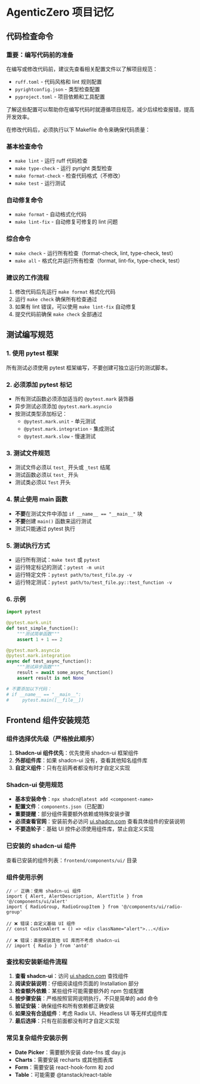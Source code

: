 # AgenticZero 项目记忆

## 代码检查命令

### 重要：编写代码前的准备
在编写或修改代码前，建议先查看相关配置文件以了解项目规范：
- `ruff.toml` - 代码风格和 lint 规则配置
- `pyrightconfig.json` - 类型检查配置
- `pyproject.toml` - 项目依赖和工具配置

了解这些配置可以帮助你在编写代码时就遵循项目规范，减少后续检查报错，提高开发效率。

在修改代码后，必须执行以下 Makefile 命令来确保代码质量：

### 基本检查命令
- `make lint` - 运行 ruff 代码检查
- `make type-check` - 运行 pyright 类型检查
- `make format-check` - 检查代码格式（不修改）
- `make test` - 运行测试

### 自动修复命令
- `make format` - 自动格式化代码
- `make lint-fix` - 自动修复可修复的 lint 问题

### 综合命令
- `make check` - 运行所有检查（format-check, lint, type-check, test）
- `make all` - 格式化并运行所有检查（format, lint-fix, type-check, test）

### 建议的工作流程
1. 修改代码后先运行 `make format` 格式化代码
2. 运行 `make check` 确保所有检查通过
3. 如果有 lint 错误，可以使用 `make lint-fix` 自动修复
4. 提交代码前确保 `make check` 全部通过

## 测试编写规范

### 1. 使用 pytest 框架
所有测试必须使用 pytest 框架编写，不要创建可独立运行的测试脚本。

### 2. 必须添加 pytest 标记
- 所有测试函数必须添加适当的 `@pytest.mark` 装饰器
- 异步测试必须添加 `@pytest.mark.asyncio`
- 按测试类型添加标记：
  - `@pytest.mark.unit` - 单元测试
  - `@pytest.mark.integration` - 集成测试
  - `@pytest.mark.slow` - 慢速测试

### 3. 测试文件规范
- 测试文件必须以 `test_` 开头或 `_test` 结尾
- 测试函数必须以 `test_` 开头
- 测试类必须以 `Test` 开头

### 4. 禁止使用 main 函数
- **不要**在测试文件中添加 `if __name__ == "__main__"` 块
- **不要**创建 `main()` 函数来运行测试
- 测试只能通过 pytest 执行

### 5. 测试执行方式
- 运行所有测试：`make test` 或 `pytest`
- 运行特定标记的测试：`pytest -m unit`
- 运行特定文件：`pytest path/to/test_file.py -v`
- 运行特定测试：`pytest path/to/test_file.py::test_function -v`

### 6. 示例
```python
import pytest

@pytest.mark.unit
def test_simple_function():
    """测试简单函数"""
    assert 1 + 1 == 2

@pytest.mark.asyncio
@pytest.mark.integration
async def test_async_function():
    """测试异步函数"""
    result = await some_async_function()
    assert result is not None

# 不要添加以下代码：
# if __name__ == "__main__":
#     pytest.main([__file__])
```

## Frontend 组件安装规范

### 组件选择优先级（严格按此顺序）
1. **Shadcn-ui 组件优先**：优先使用 shadcn-ui 框架组件
2. **外部组件库**：如果 shadcn-ui 没有，查看其他知名组件库
3. **自定义组件**：只有在前两者都没有时才自定义实现

### Shadcn-ui 使用规范
- **基本安装命令**：`npx shadcn@latest add <component-name>`
- **配置文件**：`components.json`（已配置）
- **重要提醒**：部分组件需要额外依赖或特殊安装步骤
- **必须查看官网**：安装前务必访问 [ui.shadcn.com](https://ui.shadcn.com) 查看具体组件的安装说明
- **不要造轮子**：基础 UI 控件必须使用组件库，禁止自定义实现

### 已安装的 shadcn-ui 组件
查看已安装的组件列表：`frontend/components/ui/` 目录

### 组件使用示例
```tsx
// ✅ 正确：使用 shadcn-ui 组件
import { Alert, AlertDescription, AlertTitle } from '@/components/ui/alert'
import { RadioGroup, RadioGroupItem } from '@/components/ui/radio-group'

// ❌ 错误：自定义基础 UI 组件
// const CustomAlert = () => <div className="alert">...</div>

// ❌ 错误：直接安装其他 UI 库而不考虑 shadcn-ui
// import { Radio } from 'antd'
```

### 查找和安装新组件流程
1. **查看 shadcn-ui**：访问 [ui.shadcn.com](https://ui.shadcn.com) 查找组件
2. **阅读安装说明**：仔细阅读组件页面的 Installation 部分
3. **检查额外依赖**：某些组件可能需要额外的 npm 包或配置
4. **按步骤安装**：严格按照官网说明执行，不只是简单的 add 命令
5. **验证安装**：确保组件和所有依赖都正确安装
6. **如果没有合适组件**：考虑 Radix UI、Headless UI 等无样式组件库
7. **最后选择**：只有在前面都没有时才自定义实现

### 常见复杂组件安装示例
- **Date Picker**：需要额外安装 date-fns 或 day.js
- **Charts**：需要安装 recharts 或其他图表库
- **Form**：需要安装 react-hook-form 和 zod
- **Table**：可能需要 @tanstack/react-table
